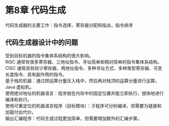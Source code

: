 # 第8章 代码生成

代码生成器的主要工作：指令选择，寄存器分配和指派，指令排序

## 代码生成器设计中的问题
受到目标机器的指令集体系结构的很大影响。  
RISC 通常有很多寄存器、三地址指令、寻址简单和相对简单的指令集体系结构。  
CISC 通常具有较少寄存器、两地址指令、多种寻址方式、多种类型寄存器、可变长度指令、具有副作用的指令。  
基于栈的机器：通过把运算分量压入栈中，然后再对栈顶的运算分量进行运算。Java 虚拟机。  
使用绝对地址的机器语言：程序放在内存中的固定位置并能立即执行，很快地进行编译和执行。  
使用可重定位的机器语言程序（目标模块）：子程序可分别编译，但需要为链接和加载付出代价。  
输出汇编程序：代码生成过程更加简单，但需要增加额外的汇编步骤。